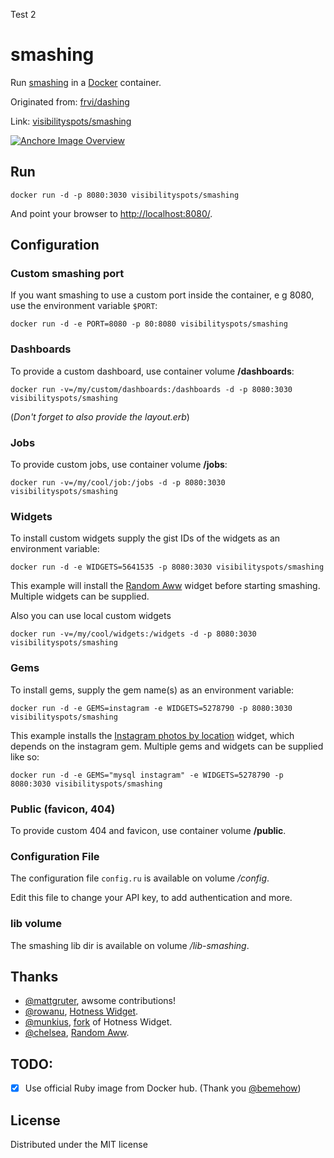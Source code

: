 Test 2

# smashing
Run [smashing](https://github.com/Smashing/smashing) in a [Docker](http://docker.io/) container.

Originated from: [frvi/dashing](https://registry.hub.docker.com/u/frvi/dashing/)

Link: [visibilityspots/smashing](https://registry.hub.docker.com/u/visibilityspots/smashing/)

[![Anchore Image Overview](https://anchore.io/service/badges/image/316adb3394c43dd1caf39ccf4d9799bf9bcee549cb3aa77eee9f46e24a30ceb3)](https://anchore.io/image/dockerhub/visibilityspots%2Fsmashing%3Alatest)


## Run
```docker run -d -p 8080:3030 visibilityspots/smashing```

And point your browser to [http://localhost:8080/](http://localhost:8080/).


## Configuration
### Custom smashing port
If you want smashing to use a custom port inside the container, e g 8080, use the environment variable `$PORT`:

```docker run -d -e PORT=8080 -p 80:8080 visibilityspots/smashing```

### Dashboards
To provide a custom dashboard, use container volume **/dashboards**:

```docker run -v=/my/custom/dashboards:/dashboards -d -p 8080:3030 visibilityspots/smashing```

(*Don't forget to also provide the layout.erb*)

### Jobs
To provide custom jobs, use container volume **/jobs**:

```docker run -v=/my/cool/job:/jobs -d -p 8080:3030 visibilityspots/smashing```

### Widgets
To install custom widgets supply the gist IDs of the widgets as an environment variable:

```docker run -d -e WIDGETS=5641535 -p 8080:3030 visibilityspots/smashing```

This example will install the [Random Aww](https://gist.github.com/chelsea/5641535) widget
before starting smashing. Multiple widgets can be supplied.

Also you can use local custom widgets

```docker run -v=/my/cool/widgets:/widgets -d -p 8080:3030 visibilityspots/smashing```


### Gems
To install gems, supply the gem name(s) as an environment variable:

```docker run -d -e GEMS=instagram -e WIDGETS=5278790 -p 8080:3030 visibilityspots/smashing```

This example installs the [Instagram photos by location](https://gist.github.com/mjamieson/5278790) widget,
which depends on the instagram gem. Multiple gems and widgets can be supplied like so:

```docker run -d -e GEMS="mysql instagram" -e WIDGETS=5278790 -p 8080:3030 visibilityspots/smashing```

### Public (favicon, 404)
To provide custom 404 and favicon, use container volume **/public**.

### Configuration File
The configuration file ```config.ru``` is available on volume */config*.

Edit this file to change your API key, to add authentication and more.

### lib volume
The smashing lib dir is available on volume */lib-smashing*.

## Thanks
- [@mattgruter](https://github.com/mattgruter), awsome contributions!
- [@rowanu](https://github.com/rowanu), [Hotness Widget](https://gist.github.com/rowanu/6246149).
- [@munkius](https://github.com/munkius), [fork](https://gist.github.com/munkius/9209839) of Hotness Widget.
- [@chelsea](https://github.com/chelsea), [Random Aww](https://gist.github.com/chelsea/5641535).

## TODO:
- [x] Use official Ruby image from Docker hub. (Thank you [@bemehow](https://github.com/bemehow))

## License
Distributed under the MIT license
